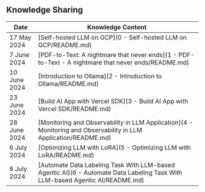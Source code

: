 ## Knowledge Sharing

| Date      | Knowledge Content |
| ----------- | ----------- |
| 17 May 2024 | [Self-hosted LLM on GCP](0 - Self-hosted LLM on GCP/README.md)  |
| 7 June 2024 | [PDF-to-Text: A nightmare that never ends](1 - PDF-to-Text - A nightmare that never ends/README.md)  |
| 10 June 2024 | [Introduction to Ollama](2 - Introduction to Ollama/README.md)  |
| 23 June 2024 | [Build AI App with Vercel SDK](3 - Build AI App with Vercel SDK/README.md)  |
| 28 June 2024 | [Monitoring and Observability in LLM Application](4 - Monitoring and Observability in LLM Application/README.md)  |
| 6 July 2024 | [Optimizing LLM with LoRA](5 - Optimizing LLM with LoRA/README.md)  |
| 8 July 2024 | [Automate Data Labeling Task With LLM-based Agentic AI](6 - Automate Data Labeling Task With LLM-based Agentic AI/README.md)  |





